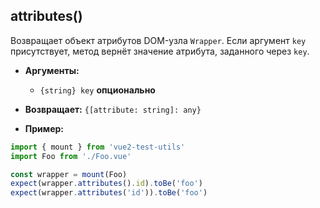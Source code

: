 ## attributes()

Возвращает объект атрибутов DOM-узла `Wrapper`. Если аргумент `key` присутствует, метод вернёт значение атрибута, заданного через `key`.

- **Аргументы:**

  - `{string} key` **опционально**

- **Возвращает:** `{[attribute: string]: any}`

- **Пример:**

```js
import { mount } from 'vue2-test-utils'
import Foo from './Foo.vue'

const wrapper = mount(Foo)
expect(wrapper.attributes().id).toBe('foo')
expect(wrapper.attributes('id')).toBe('foo')
```
